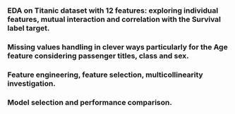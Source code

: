 ### EDA on Titanic dataset with 12 features: exploring individual features, mutual interaction and correlation with the Survival label target. 
### Missing values handling in clever ways particularly for the Age feature considering passenger titles, class and sex.
### Feature engineering, feature selection, multicollinearity investigation.
### Model selection and performance comparison.
